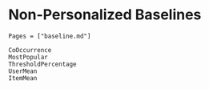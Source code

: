# Non-Personalized Baselines

```@index
Pages = ["baseline.md"]
```

```@docs
CoOccurrence
MostPopular
ThresholdPercentage
UserMean
ItemMean
```